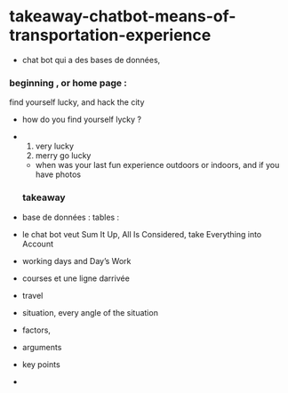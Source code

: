 # takeaway-chatbot-means-of-transportation-experience
- chat bot qui a des bases de données, 
### beginning , or home page : 
find yourself lucky, and hack the city
- how do you find yourself lycky ?
- 1. very lucky
  2. merry go lucky

  - when was your last fun experience outdoors or indoors, and if you have photos
 
  ### takeaway
- base de données : tables :
- le chat bot veut Sum It Up, All Is Considered, take Everything into Account
- working days and Day’s Work
- courses et une ligne darrivée
- travel
- situation, every angle of the situation
- factors,
- arguments
- key points
- 
